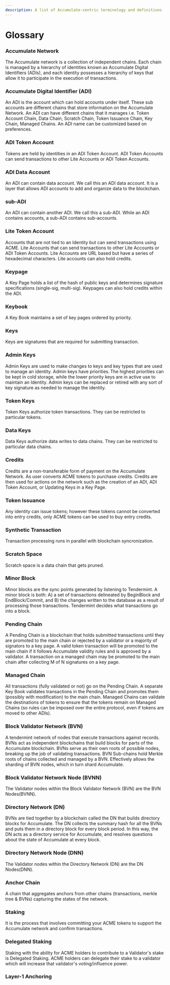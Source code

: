 ```yaml
---
description: A list of Accumulate-centric terminology and definitions
---
```


# Glossary

### Accumulate Network

The Accumulate network is a collection of independent chains. Each chain is managed by a hierarchy of identities known as Accumulate Digital Identifiers (ADIs), and each identity possesses a hierarchy of keys that allow it to participate in the execution of transactions.

### Accumulate Digital Identifier (ADI)

An ADI is the account which can hold accounts under itself. These sub accounts are different chains that store information on the Accumulate Network. An ADI can have different chains that it manages i.e. Token Account Chain, Data Chain, Scratch Chain, Token Issuance Chain, Key Chain, Managed Chains. An ADI name can be customized based on preferences.

### ADI Token Account

Tokens are held by identities in an ADI Token Account. ADI Token Accounts can send transactions to other Lite Accounts or ADI Token Accounts.

### ADI Data Account

An ADI can contain data account. We call this an ADI data account. It is a layer that allows ADI accounts to add and organize data to the blockchain.

### sub-ADI

An ADI can contain another ADI. We call this a sub-ADI. While an ADI contains accounts, a sub-ADI contains sub-accounts.

### Lite Token Account

Accounts that are not tied to an Identity but can send transactions using ACME. Lite Accounts that can send transactions to other Lite Accounts or ADI Token Accounts. Lite Accounts are URL based but have a series of hexadecimal characters. Lite accounts can also hold credits.

### Keypage

A Key Page holds a list of the hash of public keys and determines signature specifications (single-sig, multi-sig). Keypages can also hold credits within the ADI.

### Keybook

A Key Book maintains a set of key pages ordered by priority.

### Keys

Keys are signatures that are required for submitting transaction.

### Admin Keys

Admin Keys are used to make changes to keys and key types that are used to manage an identity. Admin keys have priorities. The highest priorities can be kept in cold storage, while the lower priority keys are in active use to maintain an Identity. Admin keys can be replaced or retired with any sort of key signature as needed to manage the identity.

### Token Keys

Token Keys authorize token transactions. They can be restricted to particular tokens.

### Data Keys

Data Keys authorize data writes to data chains. They can be restricted to particular data chains.

### Credits

Credits are a non-transferable form of payment on the Accumulate Network. As user converts ACME tokens to purchase credits. Credits are then used for actions on the network such as the creation of an ADI, ADI Token Account, or Updating Keys in a Key Page.

### Token Issuance

Any identity can issue tokens; however these tokens cannot be converted into entry credits, only ACME tokens can be used to buy entry credits.

### Synthetic Transaction

Transaction processing runs in parallel with blockchain syncronization.

### Scratch Space

Scratch space is a data chain that gets pruned.

### Minor Block

Minor blocks are the sync points generated by listening to Tendermint. A minor block is both:
 A) a set of transactions delineated by BeginBlock and EndBlock/Commit, and 
 B) the changes written to the database as a result of processing those transactions. Tendermint decides what transactions go into a block.

### Pending Chain

A Pending Chain is a blockchain that holds submitted transactions until they are promoted to the main chain or rejected by a validator or a majority of signators to a key page. A valid token transaction will be promoted to the main chain if it follows Accumulate validity rules and is approved by a validator. A transaction on a managed chain may be promoted to the main chain after collecting M of N signatures on a key page.

### Managed Chain

All transactions (fully validated or not) go on the Pending Chain. A separate Key Book validates transactions in the Pending Chain and promotes them (possibly with modification) to the main chain. Managed Chains can validate the destinations of tokens to ensure that the tokens remain on Managed Chains (so rules can be imposed over the entire protocol, even if tokens are moved to other ADIs).

### Block Validator Network (BVN)

A tendermint network of nodes that execute transactions against records. BVNs act as independent blockchains that build blocks for parts of the Accumulate blockchain. BVNs serve as their own roots of possible nodes, breaking up the job of validating transactions. BVN Sub-chains hold Merkle roots of chains collected and managed by a BVN. Effectively allows the sharding of BVN nodes, which in turn shard Accumulate.

### Block Validator Network Node (BVNN)

The Validator nodes within the Block Validator Network (BVN) are the BVN Nodes(BVNN).

### Directory Network (DN)

BVNs are tied together by a blockchain called the DN that builds directory blocks for Accumulate. The DN collects the summary hash for all the BVNs and puts them in a directory block for every block period. In this way, the DN acts as a directory service for Accumulate, and resolves questions about the state of Accumulate at every block. 

### Directory Network Node (DNN)

The Validator nodes within the Directory Network (DN) are the DN Nodes(DNN).

### Anchor Chain

A chain that aggregates anchors from other chains (transactions, merkle tree & BVNs) capturing the states of the network.


### Staking

It is the process that involves committing your ACME tokens to support the Accumulate network and confirm transactions.

### Delegated Staking

Staking with the ability for ACME holders to contribute to a Validator's stake is Delegated Staking. ACME holders can delegate their stake to a validator which will increase that validator's voting/influence power.

### Layer-1 Anchoring

